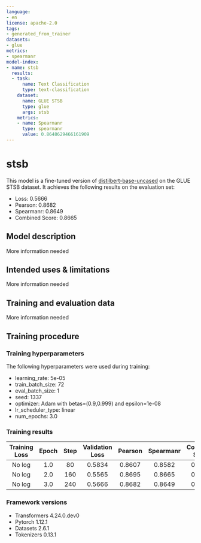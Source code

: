 ```yaml
---
language:
- en
license: apache-2.0
tags:
- generated_from_trainer
datasets:
- glue
metrics:
- spearmanr
model-index:
- name: stsb
  results:
  - task:
      name: Text Classification
      type: text-classification
    dataset:
      name: GLUE STSB
      type: glue
      args: stsb
    metrics:
    - name: Spearmanr
      type: spearmanr
      value: 0.8648629466161909
---
```


<!-- This model card has been generated automatically according to the information the Trainer had access to. You
should probably proofread and complete it, then remove this comment. -->

# stsb

This model is a fine-tuned version of [distilbert-base-uncased](https://huggingface.co/distilbert-base-uncased) on the GLUE STSB dataset.
It achieves the following results on the evaluation set:
- Loss: 0.5666
- Pearson: 0.8682
- Spearmanr: 0.8649
- Combined Score: 0.8665

## Model description

More information needed

## Intended uses & limitations

More information needed

## Training and evaluation data

More information needed

## Training procedure

### Training hyperparameters

The following hyperparameters were used during training:
- learning_rate: 5e-05
- train_batch_size: 72
- eval_batch_size: 1
- seed: 1337
- optimizer: Adam with betas=(0.9,0.999) and epsilon=1e-08
- lr_scheduler_type: linear
- num_epochs: 3.0

### Training results

| Training Loss | Epoch | Step | Validation Loss | Pearson | Spearmanr | Combined Score |
|:-------------:|:-----:|:----:|:---------------:|:-------:|:---------:|:--------------:|
| No log        | 1.0   | 80   | 0.5834          | 0.8607  | 0.8582    | 0.8595         |
| No log        | 2.0   | 160  | 0.5565          | 0.8695  | 0.8665    | 0.8680         |
| No log        | 3.0   | 240  | 0.5666          | 0.8682  | 0.8649    | 0.8665         |


### Framework versions

- Transformers 4.24.0.dev0
- Pytorch 1.12.1
- Datasets 2.6.1
- Tokenizers 0.13.1
